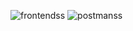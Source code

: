 ![frontendss](https://github.com/user-attachments/assets/313333d8-7581-4efc-9880-e928c1f2b4a9)
![postmanss](https://github.com/user-attachments/assets/a084acfe-f09c-4380-a3ca-d5ef965c4c1e)
